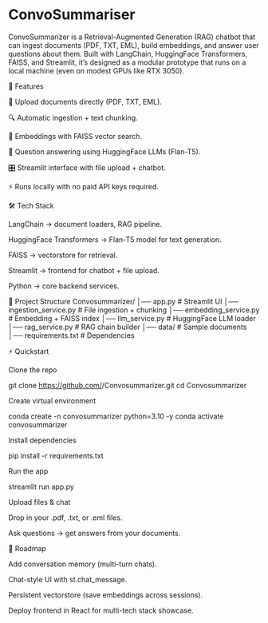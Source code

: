 # ConvoSummariser
ConvoSummarizer is a Retrieval-Augmented Generation (RAG) chatbot that can ingest documents (PDF, TXT, EML), build embeddings, and answer user questions about them. Built with LangChain, HuggingFace Transformers, FAISS, and Streamlit, it’s designed as a modular prototype that runs on a local machine (even on modest GPUs like RTX 3050).

🚀 Features

📂 Upload documents directly (PDF, TXT, EML).

🔍 Automatic ingestion + text chunking.

🧠 Embeddings with FAISS vector search.

🤖 Question answering using HuggingFace LLMs (Flan-T5).

🎛️ Streamlit interface with file upload + chatbot.

⚡ Runs locally with no paid API keys required.

🛠️ Tech Stack

LangChain → document loaders, RAG pipeline.

HuggingFace Transformers → Flan-T5 model for text generation.

FAISS → vectorstore for retrieval.

Streamlit → frontend for chatbot + file upload.

Python → core backend services.

📂 Project Structure
Convosummarizer/
│── app.py                  # Streamlit UI
│── ingestion_service.py    # File ingestion + chunking
│── embedding_service.py    # Embedding + FAISS index
│── llm_service.py          # HuggingFace LLM loader
│── rag_service.py          # RAG chain builder
│── data/                   # Sample documents
│── requirements.txt        # Dependencies

⚡ Quickstart

Clone the repo

git clone https://github.com/<your-username>/Convosummarizer.git
cd Convosummarizer


Create virtual environment

conda create -n convosummarizer python=3.10 -y
conda activate convosummarizer


Install dependencies

pip install -r requirements.txt


Run the app

streamlit run app.py


Upload files & chat

Drop in your .pdf, .txt, or .eml files.

Ask questions → get answers from your documents.

📌 Roadmap

 Add conversation memory (multi-turn chats).

 Chat-style UI with st.chat_message.

 Persistent vectorstore (save embeddings across sessions).

 Deploy frontend in React for multi-tech stack showcase.
